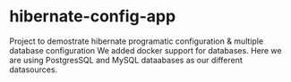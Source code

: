 # hibernate-config-app
Project to demostrate hibernate programatic configuration &amp; multiple database configuration
We added docker support for databases. Here we are using PostgresSQL and MySQL dataabases as our different datasources.
